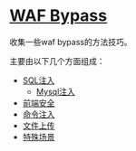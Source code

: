 # [WAF Bypass](https://chybeta.gitbooks.io/waf-bypass/content/)



收集一些waf bypass的方法技巧。

主要由以下几个方面组成：

+ [SQL注入](https://chybeta.gitbooks.io/waf-bypass/content/sqlzhu-ru.html)
    + [Mysql注入](https://chybeta.gitbooks.io/waf-bypass/sqlzhu-ru/mysqlzhu-ru.html)
+ [前端安全](https://chybeta.gitbooks.io/waf-bypass/content/qian-duan-an-quan.html)
+ [命令注入](https://chybeta.gitbooks.io/waf-bypass/content/ming-ling-zhu-ru.html)
+ [文件上传](https://chybeta.gitbooks.io/waf-bypass/content/wen-jian-shang-chuan-lou-dong.html)
+ [特殊场景](https://chybeta.gitbooks.io/waf-bypass/content/te-shu-chang-jing.html)


